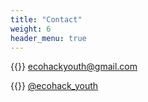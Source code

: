 ```yaml
---
title: "Contact"
weight: 6
header_menu: true
---
```


{{<icon class="fa fa-envelope">}}&nbsp;[ecohackyouth@gmail.com](mailto:ecohackyouth@gmail.com)


{{<icon class="fa fa-instagram">}}&nbsp;[@ecohack_youth](https://www.instagram.com/ecohack_youth)
